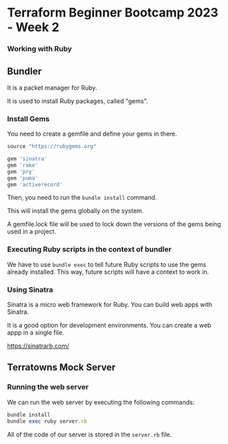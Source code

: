 # Terraform Beginner Bootcamp 2023 - Week 2

### Working with Ruby

## Bundler

It is a packet manager for Ruby.

It is used to install Ruby packages, called "gems".

### Install Gems

You need to create a gemfile and define your gems in there.

```rb
source "https://rubygems.org"

gem 'sinatra'
gem 'rake'
gem 'pry'
gem 'puma'
gem 'activerecord'
```

Then, you need to run the `bundle install` command.

This will install the gems globally on the system.

A gemfile.lock file will be used to lock down the versions of the gems being used in a project.

### Executing Ruby scripts in the context of bundler

We have to use `bundle exec` to tell future Ruby scripts to use the gems already installed. This way, future scripts will have a context to work in.

### Using Sinatra

Sinatra is a micro web framework for Ruby. You can build web apps with Sinatra.

It is a good option for development environments. You can create a web appp in a single file.

https://sinatrarb.com/

## Terratowns Mock Server

### Running the web server

We can run the web server by executing the following commands:

```rb
bundle install
bundle exec ruby server.rb
```

All of the code of our server is stored in the `server.rb` file.




